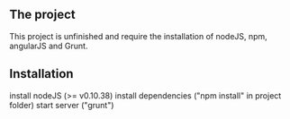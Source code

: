 ## The project
This project is unfinished and require the installation of nodeJS, npm, angularJS and Grunt.

## Installation
install nodeJS (>= v0.10.38)
install dependencies ("npm install" in project folder)
start server ("grunt")
